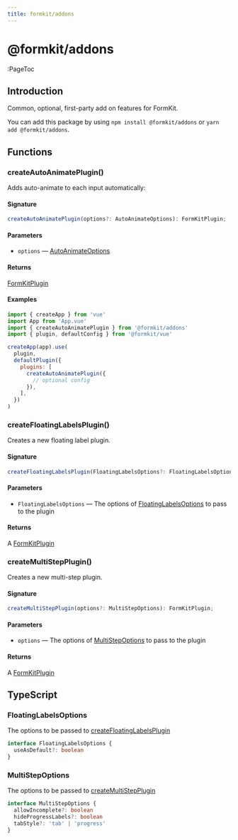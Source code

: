 ```yaml
---
title: formkit/addons
---
```


# @formkit/addons

:PageToc

## Introduction

Common, optional, first-party add on features for FormKit.

You can add this package by using `npm install @formkit/addons` or `yarn add @formkit/addons`.

## Functions

### createAutoAnimatePlugin()

Adds auto-animate to each input automatically:

#### Signature

<client-only>

```typescript
createAutoAnimatePlugin(options?: AutoAnimateOptions): FormKitPlugin;
```

</client-only>

#### Parameters

- `options` — [AutoAnimateOptions](https://github.com/formkit/auto-animate/blob/master/src/index.ts#L596)

#### Returns

[FormKitPlugin](/api-reference/formkit-core#formkitplugin)

#### Examples

<client-only>

```javascript
import { createApp } from 'vue'
import App from 'App.vue'
import { createAutoAnimatePlugin } from '@formkit/addons'
import { plugin, defaultConfig } from '@formkit/vue'

createApp(app).use(
  plugin,
  defaultPlugin({
    plugins: [
      createAutoAnimatePlugin({
        // optional config
      }),
    ],
  })
)
```

</client-only>

### createFloatingLabelsPlugin()

Creates a new floating label plugin.

#### Signature

<client-only>

```typescript
createFloatingLabelsPlugin(FloatingLabelsOptions?: FloatingLabelsOptions): FormKitPlugin;
```

</client-only>

#### Parameters

- `FloatingLabelsOptions` — The options of [FloatingLabelsOptions](#floatinglabelsoptions) to pass to the plugin

#### Returns

A [FormKitPlugin](/api-reference/formkit-core#formkitplugin)

### createMultiStepPlugin()

Creates a new multi-step plugin.

#### Signature

<client-only>

```typescript
createMultiStepPlugin(options?: MultiStepOptions): FormKitPlugin;
```

</client-only>

#### Parameters

- `options` — The options of [MultiStepOptions](#multistepoptions) to pass to the plugin

#### Returns

A [FormKitPlugin](/api-reference/formkit-core#formkitplugin)

## TypeScript

### FloatingLabelsOptions

The options to be passed to [createFloatingLabelsPlugin](#createfloatinglabelsplugin)

<client-only>

```typescript
interface FloatingLabelsOptions {
  useAsDefault?: boolean
}
```

</client-only>

### MultiStepOptions

The options to be passed to [createMultiStepPlugin](#createmultistepplugin)

<client-only>

```typescript
interface MultiStepOptions {
  allowIncomplete?: boolean
  hideProgressLabels?: boolean
  tabStyle?: 'tab' | 'progress'
}
```

</client-only>
